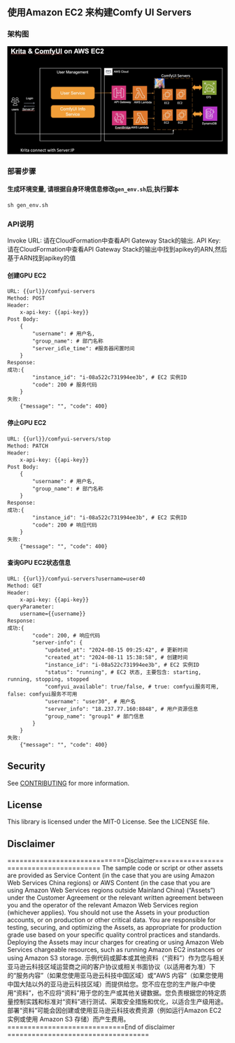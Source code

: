 ## 使用Amazon EC2 来构建Comfy UI Servers
### 架构图
![Arch](arch.jpg "架构图") 
### 部署步骤
#### 生成环境变量, 请根据自身环境信息修改`gen_env.sh`后,执行脚本
```
sh gen_env.sh
```

### API说明
Invoke URL: 请在CloudFormation中查看API Gateway Stack的输出.
API Key: 请在CloudFormation中查看API Gateway Stack的输出中找到apikey的ARN,然后基于ARN找到apikey的值

#### 创建GPU EC2
```
URL: {{url}}/comfyui-servers
Method: POST
Header: 
    x-api-key: {{api-key}}
Post Body:
    {
        "username": # 用户名,
        "group_name": # 部门名称
        "server_idle_time": #服务器闲置时间
    }
Response:
成功:{
        "instance_id": "i-08a522c731994ee3b", # EC2 实例ID
        "code": 200 # 服务代码
    }
失败:
    {"message": "", "code": 400}
```
#### 停止GPU EC2
```
URL: {{url}}/comfyui-servers/stop
Method: PATCH
Header: 
    x-api-key: {{api-key}}
Post Body:
    {
        "username": # 用户名,
        "group_name": # 部门名称
    }
Response:
成功:{
        "instance_id": "i-08a522c731994ee3b", # EC2 实例ID
        "code": 200 # 响应代码
    }
失败:
    {"message": "", "code": 400}
```
#### 查询GPU EC2状态信息
```
URL: {{url}}/comfyui-servers?username=user40
Method: GET
Header: 
    x-api-key: {{api-key}}
queryParameter:
    username={{username}}
Response:
成功:{
        "code": 200, # 响应代码
        "server-info": {
            "updated_at": "2024-08-15 09:25:42", # 更新时间
            "created_at": "2024-08-11 15:38:58", # 创建时间
            "instance_id": "i-08a522c731994ee3b", # EC2 实例ID
            "status": "running", # EC2 状态, 主要包含: starting, running, stopping, stopped
            "comfyui_available": true/false, # true: comfyui服务可用, false: comfyui服务不可用
            "username": "user30", # 用户名
            "server_info": "18.237.77.160:8848", # 用户资源信息
            "group_name": "group1" # 部门信息
        }
    }
失败:
    {"message": "", "code": 400}
```

## Security

See [CONTRIBUTING](CONTRIBUTING.md#security-issue-notifications) for more information.

## License

This library is licensed under the MIT-0 License. See the LICENSE file.

## Disclaimer
=============================Disclaimer========================================
The sample code or script or other assets are provided as Service Content (in the case that you are using Amazon Web Services China regions) or AWS Content (in the case that you are using Amazon Web Services regions outside Mainland China) (“Assets”) under the Customer Agreement or the relevant written agreement between you and the operator of the relevant Amazon Web Services region (whichever applies). You should not use the Assets in your production accounts, or on production or other critical data. You are responsible for testing, securing, and optimizing the Assets, as appropriate for production grade use based on your specific quality control practices and standards.  Deploying the Assets may incur charges for creating or using Amazon Web Services chargeable resources, such as running Amazon EC2 instances or using Amazon S3 storage.
示例代码或脚本或其他资料（“资料”）作为您与相关亚马逊云科技区域运营商之间的客户协议或相关书面协议（以适用者为准）下的“服务内容”（如果您使用亚马逊云科技中国区域）或“AWS 内容”（如果您使用中国大陆以外的亚马逊云科技区域）而提供给您。您不应在您的生产账户中使用“资料”，也不应将“资料”用于您的生产或其他关键数据。您负责根据您的特定质量控制实践和标准对“资料”进行测试、采取安全措施和优化，以适合生产级用途。部署“资料”可能会因创建或使用亚马逊云科技收费资源（例如运行Amazon EC2 实例或使用 Amazon S3 存储）而产生费用。
=============================End of disclaimer ===================================
